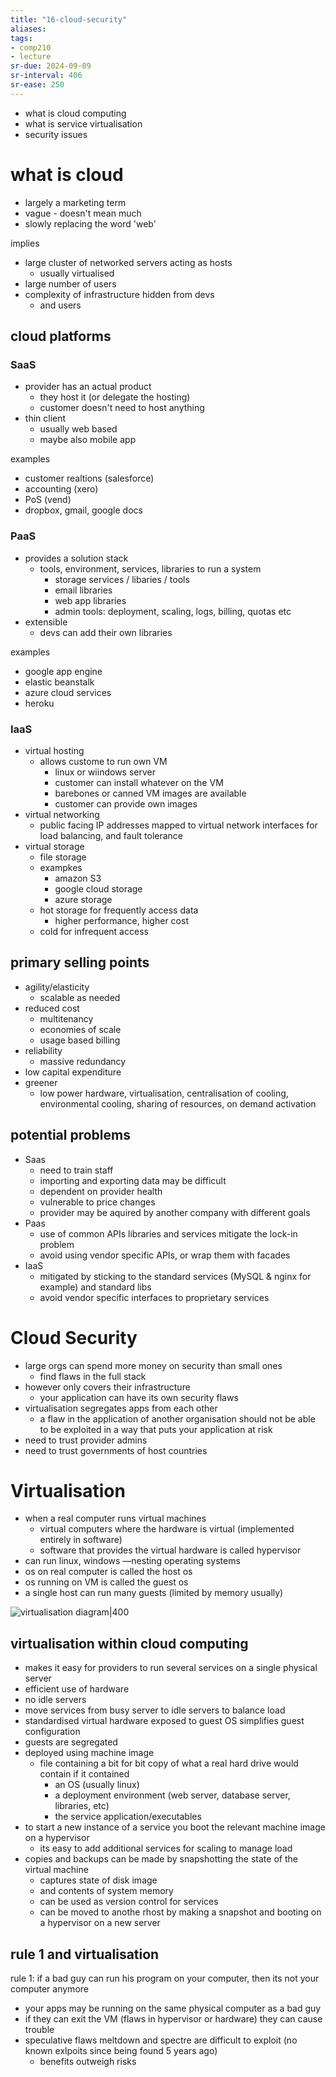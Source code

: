 ```yaml
---
title: "16-cloud-security"
aliases: 
tags: 
- comp210
- lecture
sr-due: 2024-09-09
sr-interval: 406
sr-ease: 250
---
```


- what is cloud computing
- what is service virtualisation
- security issues

# what is cloud
- largely a marketing term
- vague - doesn't mean much
- slowly replacing the word 'web'

implies
- large cluster of networked servers acting as hosts
	- usually virtualised
- large number of users
- complexity of infrastructure hidden from devs
	- and users

## cloud platforms
### SaaS
- provider has an actual product
	- they host it (or delegate the hosting)
	- customer doesn't need to host anything
- thin client
	- usually web based
	- maybe also mobile app

examples
- customer realtions (salesforce)
- accounting (xero)
- PoS (vend)
- dropbox, gmail, google docs

### PaaS
- provides a solution stack
	- tools, environment, services, libraries to run a system
		- storage services / libaries / tools
		- email libraries
		- web app libraries
		- admin tools: deployment, scaling, logs, billing, quotas etc
- extensible
	- devs can add their own libraries

examples
- google app engine
- elastic beanstalk
- azure cloud services
- heroku

### IaaS
- virtual hosting
	- allows custome to run own VM
		- linux or wiindows server
		- customer can install whatever on the VM
		- barebones or canned VM images are available
		- customer can provide own images
- virtual networking
	- public facing IP addresses mapped to virtual network interfaces for load balancing, and fault tolerance
- virtual storage
	- file storage
	- exampkes
		- amazon S3
		- google cloud storage
		- azure storage
	- hot storage for frequently access data
		- higher performance, higher cost
	- cold for infrequent access

## primary selling points
- agility/elasticity
	- scalable as needed
- reduced cost
	- multitenancy
	- economies of scale
	- usage based billing
- reliability
	- massive redundancy
- low capital expenditure
- greener
	- low power hardware, virtualisation, centralisation of cooling, environmental cooling, sharing of resources, on demand activation

## potential problems
- Saas
	- need to train staff
	- importing and exporting data may be difficult
	- dependent on provider health
	- vulnerable to price changes
	- provider may be aquired by another company with different goals
- Paas
	- use of common APIs libraries and services mitigate the lock-in problem
	- avoid using vendor specific APIs, or wrap them with facades
- IaaS
	- mitigated by sticking to the standard services (MySQL & nginx for example) and standard libs
	- avoid vendor specific interfaces to proprietary services

# Cloud Security
- large orgs can spend more money on security than small ones
	- find flaws in the full stack
- however only covers their infrastructure
	- your application can have its own security flaws
- virtualisation segregates apps from each other
	- a flaw in the application of another organisation should not be able to be exploited in a way that puts your application at risk
- need to trust provider admins
- need to trust governments of host countries

# Virtualisation
- when a real computer runs virtual machines
	- virtual computers where the hardware is virtual (implemented entirely in software)
	- software that provides the virtual hardware is called hypervisor
- can run linux, windows —nesting operating systems
- os on real computer is called the host os
- os running on VM is called the guest os
- a single host can run many guests (limited by memory usually)

![virtualisation diagram|400](https://i.imgur.com/y9vgful.png)

## virtualisation within cloud computing
- makes it easy for providers to run several services on a single physical server
- efficient use of hardware
- no idle servers
- move services from busy server to idle servers to balance load
- standardised virtual hardware exposed to guest OS simplifies guest configuration
- guests are segregated
- deployed using machine image
	- file containing a bit for bit copy of what a real hard drive would contain if it contained
		- an OS (usually linux)
		- a deployment environment (web server, database server, libraries, etc)
		- the service application/executables
- to start a new instance of a service you boot the relevant machine image on a hypervisor
	- its easy to add additional services for scaling to manage load
- copies and backups can be made by snapshotting the state of the virtual machine
	- captures state of disk image
	- and contents of system memory
	- can be used as version control for services
	- can be moved to anothe rhost by making a snapshot and booting on a hypervisor on a new server

## rule 1 and virtualisation
rule 1: if a bad guy can run his program on your computer, then its not your computer anymore

- your apps may be running on the same physical computer as a bad guy
- if they can exit the VM (flaws in hypervisor or hardware) they can cause trouble
- speculative flaws meltdown and spectre are difficult to exploit (no known exlpoits since being found 5 years ago)
	- benefits outweigh risks